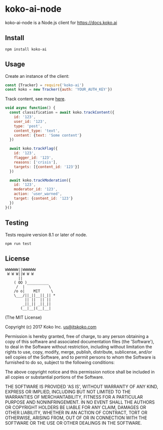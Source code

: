 koko-ai-node
============

koko-ai-node is a Node.js client for https://docs.koko.ai

## Install

    npm install koko-ai

## Usage

Create an instance of the client:

```js
const {Tracker} = require('koko-ai')
const koko = new Tracker({auth: 'YOUR_AUTH_KEY'})
```

Track content, see more [here](https://docs.koko.ai/#track-endpoints).

```js
void async function() {
  const classification = await koko.trackContent({
    id: '123',
    user_id: '123',
    type: 'post',
    content_type: 'text',
    content: {text: 'Some content'}
  })

  await koko.trackFlag({
    id: '123',
    flagger_id: '123',
    reasons: ['crisis'],
    targets: [{content_id: '123'}]
  })

  await koko.trackModeration({
    id: '123',
    moderator_id: '123',
    action: 'user_warned',
    target: {content_id: '123'}
  })
}()
```

## Testing

Tests require version 8.1 or later of node.

    npm run test

## License

```
WWWWWW||WWWWWW
 W W W||W W W
      ||
    ( OO )__________
     /  |           \
    /o o|    MIT     \
    \___/||_||__||_|| *
         || ||  || ||
        _||_|| _||_||
       (__|__|(__|__|
```

(The MIT License)

Copyright (c) 2017 Koko Inc. <us@itskoko.com>

Permission is hereby granted, free of charge, to any person obtaining a copy of this software and associated documentation files (the 'Software'), to deal in the Software without restriction, including without limitation the rights to use, copy, modify, merge, publish, distribute, sublicense, and/or sell copies of the Software, and to permit persons to whom the Software is furnished to do so, subject to the following conditions:

The above copyright notice and this permission notice shall be included in all copies or substantial portions of the Software.

THE SOFTWARE IS PROVIDED 'AS IS', WITHOUT WARRANTY OF ANY KIND, EXPRESS OR IMPLIED, INCLUDING BUT NOT LIMITED TO THE WARRANTIES OF MERCHANTABILITY, FITNESS FOR A PARTICULAR PURPOSE AND NONINFRINGEMENT. IN NO EVENT SHALL THE AUTHORS OR COPYRIGHT HOLDERS BE LIABLE FOR ANY CLAIM, DAMAGES OR OTHER LIABILITY, WHETHER IN AN ACTION OF CONTRACT, TORT OR OTHERWISE, ARISING FROM, OUT OF OR IN CONNECTION WITH THE SOFTWARE OR THE USE OR OTHER DEALINGS IN THE SOFTWARE.
